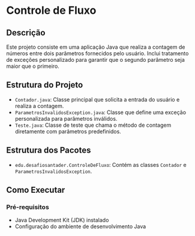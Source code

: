 # Controle de Fluxo

## Descrição

Este projeto consiste em uma aplicação Java que realiza a contagem de números entre dois parâmetros fornecidos pelo usuário. Inclui tratamento de exceções personalizado para garantir que o segundo parâmetro seja maior que o primeiro.

## Estrutura do Projeto

- `Contador.java`: Classe principal que solicita a entrada do usuário e realiza a contagem.
- `ParametrosInvalidosException.java`: Classe que define uma exceção personalizada para parâmetros inválidos.
- `Teste.java`: Classe de teste que chama o método de contagem diretamente com parâmetros predefinidos.

## Estrutura dos Pacotes

- `edu.desafiosantader.ControleDeFluxo`: Contém as classes `Contador` e `ParametrosInvalidosException`.

## Como Executar

### Pré-requisitos

- Java Development Kit (JDK) instalado
- Configuração do ambiente de desenvolvimento Java
